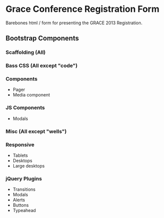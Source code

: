 # Grace Conference Registration Form
Barebones html / form for presenting the GRACE 2013 Registration.

## Bootstrap Components

### Scaffolding (All)
### Bass CSS (All except "code")

### Components
* Pager
* Media component

### JS Components
* Modals

### Misc (All except "wells")

### Responsive
* Tablets
* Desktops
* Large desktops

### jQuery Plugins
* Transitions
* Modals
* Alerts
* Buttons
* Typeahead
